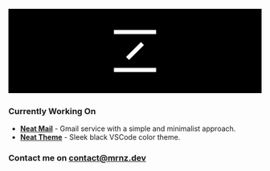 ![mrnz Header Background](https://github.com/mrnzdev/mrnzdev/blob/main/mrnz-header.png)

### Currently Working On
- [**Neat Mail**](https://neatmail.xyz) - Gmail service with a simple and minimalist approach.
- [**Neat Theme**](https://marketplace.visualstudio.com/items?itemName=mrnzdev.neat-theme) - Sleek black VSCode color theme.

### Contact me on contact@mrnz.dev
